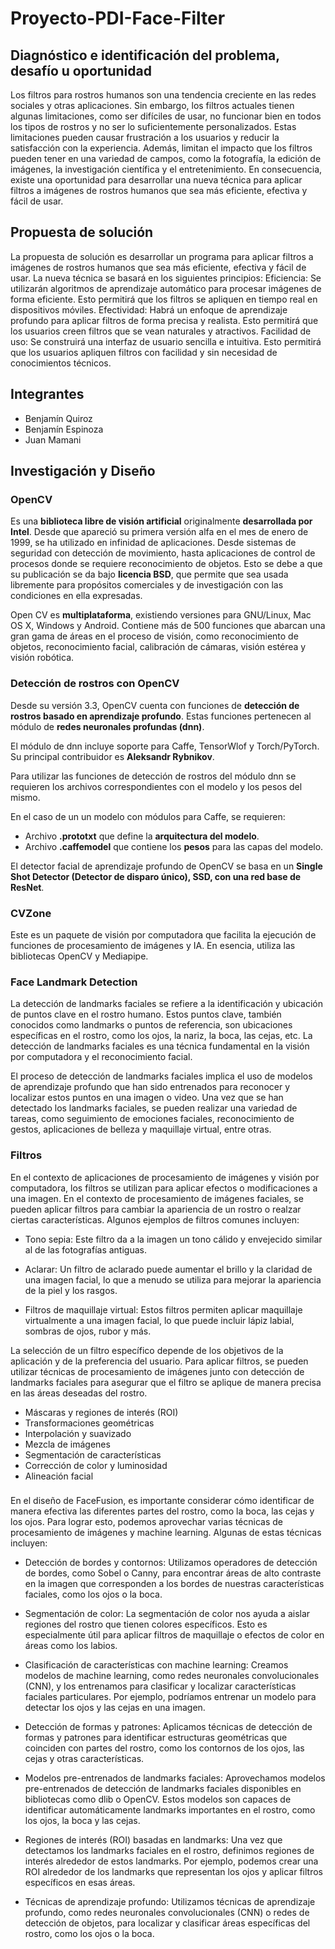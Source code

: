 # Proyecto-PDI-Face-Filter

## Diagnóstico e identificación del problema, desafío u oportunidad
Los filtros para rostros humanos son una tendencia creciente en las redes sociales y otras aplicaciones. Sin embargo, los filtros actuales tienen algunas limitaciones, como ser difíciles de usar, no funcionar bien en todos los tipos de rostros y no ser lo suficientemente personalizados.
Estas limitaciones pueden causar frustración a los usuarios y reducir la satisfacción con la experiencia. Además, limitan el impacto que los filtros pueden tener en una variedad de campos, como la fotografía, la edición de imágenes, la investigación científica y el entretenimiento.
En consecuencia, existe una oportunidad para desarrollar una nueva técnica para aplicar filtros a imágenes de rostros humanos que sea más eficiente, efectiva y fácil de usar.

## Propuesta de solución
La propuesta de solución es desarrollar un programa para aplicar filtros a imágenes de rostros humanos que sea más eficiente, efectiva y fácil de usar. La nueva técnica se basará en los siguientes principios:
Eficiencia: Se utilizarán algoritmos de aprendizaje automático para procesar imágenes de forma eficiente. Esto permitirá que los filtros se apliquen en tiempo real en dispositivos móviles.
Efectividad: Habrá un enfoque de aprendizaje profundo para aplicar filtros de forma precisa y realista. Esto permitirá que los usuarios creen filtros que se vean naturales y atractivos.
Facilidad de uso: Se construirá una interfaz de usuario sencilla e intuitiva. Esto permitirá que los usuarios apliquen filtros con facilidad y sin necesidad de conocimientos técnicos.

## Integrantes

  - Benjamín Quiroz
  - Benjamín Espinoza
  - Juan Mamani

## Investigación y Diseño

### OpenCV

Es una **biblioteca libre de visión artificial** originalmente **desarrollada
por Intel**. Desde que apareció su primera versión alfa en el mes de enero de
1999, se ha utilizado en infinidad de aplicaciones. Desde sistemas de seguridad
con detección de movimiento, hasta aplicaciones de control de procesos donde se
requiere reconocimiento de objetos. Esto se debe a que su publicación se da bajo
**licencia BSD**, que permite que sea usada libremente para propósitos
comerciales y de investigación con las condiciones en ella expresadas.

Open CV es **multiplataforma**, existiendo versiones para GNU/Linux, Mac OS X,
Windows y Android. Contiene más de 500 funciones que abarcan una gran gama de
áreas en el proceso de visión, como reconocimiento de objetos, reconocimiento
facial, calibración de cámaras, visión estérea y visión robótica.

### Detección de rostros con OpenCV

Desde su versión 3.3, OpenCV cuenta con funciones de
**detección de rostros basado en aprendizaje profundo**. Estas funciones
pertenecen al módulo de **redes neuronales profundas (dnn)**.

El módulo de dnn incluye soporte para Caffe, TensorWlof y Torch/PyTorch. Su
principal contribuidor es **Aleksandr Rybnikov**.

Para utilizar las funciones de detección de rostros del módulo dnn se requieren
los archivos correspondientes con el modelo y los pesos del mismo.

En el caso de un un modelo con módulos para Caffe, se requieren:

- Archivo **.prototxt** que define la **arquitectura del modelo**.
- Archivo **.caffemodel** que contiene los **pesos** para las capas del modelo.

El detector facial de aprendizaje profundo de OpenCV se basa en un **Single Shot
Detector (Detector de disparo único), SSD, con una red base de ResNet**.


### CVZone
Este es un paquete de visión por computadora que facilita la ejecución de funciones de procesamiento de imágenes y IA. En esencia, utiliza las bibliotecas OpenCV y Mediapipe.

### Face Landmark Detection
La detección de landmarks faciales se refiere a la identificación y ubicación de puntos clave en el rostro humano. Estos puntos clave, también conocidos como landmarks o puntos de referencia, son ubicaciones específicas en el rostro, como los ojos, la nariz, la boca, las cejas, etc. La detección de landmarks faciales es una técnica fundamental en la visión por computadora y el reconocimiento facial.

El proceso de detección de landmarks faciales implica el uso de modelos de aprendizaje profundo que han sido entrenados para reconocer y localizar estos puntos en una imagen o video. Una vez que se han detectado los landmarks faciales, se pueden realizar una variedad de tareas, como seguimiento de emociones faciales, reconocimiento de gestos, aplicaciones de belleza y maquillaje virtual, entre otras.

### Filtros

En el contexto de aplicaciones de procesamiento de imágenes y visión por computadora, los filtros se utilizan para aplicar efectos o modificaciones a una imagen. En el contexto de procesamiento de imágenes faciales, se pueden aplicar filtros para cambiar la apariencia de un rostro o realzar ciertas características. Algunos ejemplos de filtros comunes incluyen:

 - Tono sepia: Este filtro da a la imagen un tono cálido y envejecido similar al de las fotografías antiguas.

 - Aclarar: Un filtro de aclarado puede aumentar el brillo y la claridad de una imagen facial, lo que a menudo se utiliza para mejorar la apariencia de la piel y los rasgos.

 - Filtros de maquillaje virtual: Estos filtros permiten aplicar maquillaje virtualmente a una imagen facial, lo que puede incluir lápiz labial, sombras de ojos, rubor y más.

La selección de un filtro específico depende de los objetivos de la aplicación y de la preferencia del usuario. Para aplicar filtros, se pueden utilizar técnicas de procesamiento de imágenes junto con detección de landmarks faciales para asegurar que el filtro se aplique de manera precisa en las áreas deseadas del rostro.

 - Máscaras y regiones de interés (ROI)
 - Transformaciones geométricas
 - Interpolación y suavizado
 - Mezcla de imágenes
 - Segmentación de características
 - Corrección de color y luminosidad
 - Alineación facial

### 
En el diseño de FaceFusion, es importante considerar cómo identificar de manera efectiva las diferentes partes del rostro, como la boca, las cejas y los ojos. Para lograr esto, podemos aprovechar varias técnicas de procesamiento de imágenes y machine learning. Algunas de estas técnicas incluyen:

 - Detección de bordes y contornos: Utilizamos operadores de detección de bordes, como Sobel o Canny, para encontrar áreas de alto contraste en la imagen que corresponden a los bordes de nuestras características faciales, como los ojos o la boca.

 - Segmentación de color: La segmentación de color nos ayuda a aislar regiones del rostro que tienen colores específicos. Esto es especialmente útil para aplicar filtros de maquillaje o efectos de color en áreas como los labios.

 - Clasificación de características con machine learning: Creamos modelos de machine learning, como redes neuronales convolucionales (CNN), y los entrenamos para clasificar y localizar características faciales particulares. Por ejemplo, podríamos entrenar un modelo para detectar los ojos y las cejas en una imagen.

 - Detección de formas y patrones: Aplicamos técnicas de detección de formas y patrones para identificar estructuras geométricas que coinciden con partes del rostro, como los contornos de los ojos, las cejas y otras características.

 - Modelos pre-entrenados de landmarks faciales: Aprovechamos modelos pre-entrenados de detección de landmarks faciales disponibles en bibliotecas como dlib o OpenCV. Estos modelos son capaces de identificar automáticamente landmarks importantes en el rostro, como los ojos, la boca y las cejas.

 - Regiones de interés (ROI) basadas en landmarks: Una vez que detectamos los landmarks faciales en el rostro, definimos regiones de interés alrededor de estos landmarks. Por ejemplo, podemos crear una ROI alrededor de los landmarks que representan los ojos y aplicar filtros específicos en esas áreas.

 - Técnicas de aprendizaje profundo: Utilizamos técnicas de aprendizaje profundo, como redes neuronales convolucionales (CNN) o redes de detección de objetos, para localizar y clasificar áreas específicas del rostro, como los ojos o la boca.
